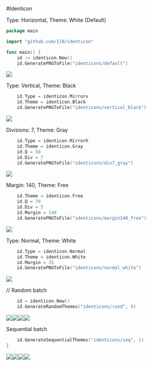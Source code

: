 #Identicon

Type: Horizontal, Theme: White (Default)
```go
package main

import "github.com/1l0/identicon"

func main() {
	id := identicon.New()
	id.GeneratePNGToFile("identicons/default")
```
![](https://raw.githubusercontent.com/1l0/identicon/master/example/identicons/default.png)

Type: Vertical, Theme: Black
```go
	id.Type = identicon.Mirrorv
	id.Theme = identicon.Black
	id.GeneratePNGToFile("identicons/vertical_black")
```
![](https://raw.githubusercontent.com/1l0/identicon/master/example/identicons/vertical_black.png)

Divisions: 7, Theme: Gray
```go
	id.Type = identicon.Mirrorh
	id.Theme = identicon.Gray
	id.Q = 50
	id.Div = 7
	id.GeneratePNGToFile("identicons/div7_gray")
```
![](https://raw.githubusercontent.com/1l0/identicon/master/example/identicons/div7_gray.png)

Margin: 140, Theme: Free
```go
	id.Theme = identicon.Free
	id.Q = 70
	id.Div = 5
	id.Margin = 140
	id.GeneratePNGToFile("identicons/margin140_free")
```
![](https://raw.githubusercontent.com/1l0/identicon/master/example/identicons/margin140_free.png)

Type: Normal, Theme: White
```go
	id.Type = identicon.Normal
	id.Theme = identicon.White
	id.Margin = 35
	id.GeneratePNGToFile("identicons/normal_white")
```
![](https://raw.githubusercontent.com/1l0/identicon/master/example/identicons/normal_white.png)

// Random batch
```go
	id = identicon.New()
	id.GenerateRandomThemes("identicons/rand", 4)
```
![](https://raw.githubusercontent.com/1l0/identicon/master/example/identicons/rand1_white.png)![](https://raw.githubusercontent.com/1l0/identicon/master/example/identicons/rand2_free.png)![](https://raw.githubusercontent.com/1l0/identicon/master/example/identicons/rand3_white.png)![](https://raw.githubusercontent.com/1l0/identicon/master/example/identicons/rand4_free.png)

Sequential batch
```go
	id.GenerateSequentialThemes("identicons/seq", 1)
}
```
![](https://raw.githubusercontent.com/1l0/identicon/master/example/identicons/seq1_white.png)![](https://raw.githubusercontent.com/1l0/identicon/master/example/identicons/seq1_black.png)![](https://raw.githubusercontent.com/1l0/identicon/master/example/identicons/seq1_gray.png)![](https://raw.githubusercontent.com/1l0/identicon/master/example/identicons/seq1_free.png)

